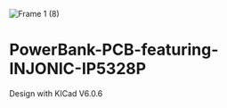 ![Frame 1 (8)](https://user-images.githubusercontent.com/69016682/181102071-ea79f49d-da70-44dd-89ac-b90b13387b01.png)




# PowerBank-PCB-featuring-INJONIC-IP5328P
Design with KICad V6.0.6
